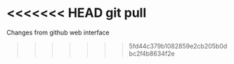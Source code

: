 <<<<<<< HEAD
git pull
=======
Changes from github web interface
>>>>>>> 5fd44c379b1082859e2cb205b0dbc2f4b8634f2e
